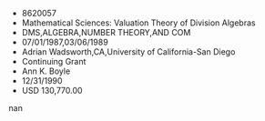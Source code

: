 
* 8620057
* Mathematical Sciences: Valuation Theory of Division Algebras
* DMS,ALGEBRA,NUMBER THEORY,AND COM
* 07/01/1987,03/06/1989
* Adrian Wadsworth,CA,University of California-San Diego
* Continuing Grant
* Ann K. Boyle
* 12/31/1990
* USD 130,770.00

nan
